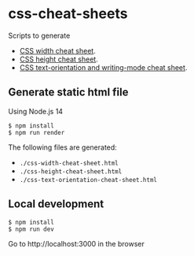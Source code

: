 # css-cheat-sheets

Scripts to generate

- [CSS width cheat sheet](https://www.saltycrane.com/blog/2020/04/how-width-set-css/).
- [CSS height cheat sheet](https://www.saltycrane.com/blog/2021/01/how-height-set-css/).
- [CSS text-orientation and writing-mode cheat sheet](https://www.saltycrane.com/blog/2021/03/examples-css-text-orientation-and-writing-mode/).

## Generate static html file

Using Node.js 14

```
$ npm install
$ npm run render
```

The following files are generated:

- `./css-width-cheat-sheet.html`
- `./css-height-cheat-sheet.html`
- `./css-text-orientation-cheat-sheet.html`

## Local development

```
$ npm install
$ npm run dev
```

Go to http://localhost:3000 in the browser
